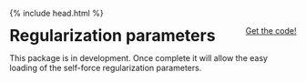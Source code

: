 {% include head.html %}

<p>
 <h1 style="display:inline">Regularization parameters</h1> <span style="float:right;"><a href="{{ site.github.repository_url }}" class = "code_btn">Get the code!</a></span>
</p>

This package is in development. Once complete it will allow the easy loading of the self-force regularization parameters.